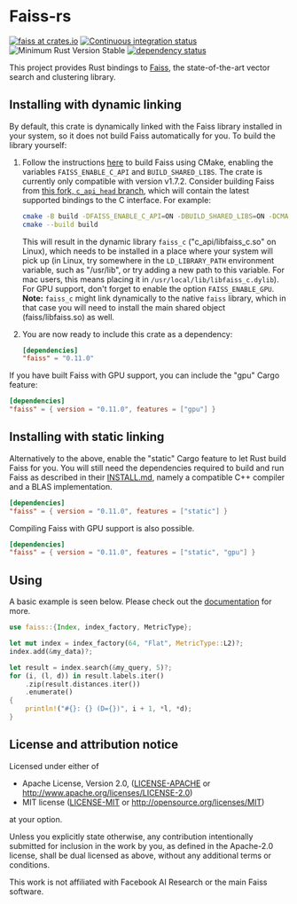 # Faiss-rs

[![faiss at crates.io](https://img.shields.io/crates/v/faiss.svg)](https://crates.io/crates/faiss)
[![Continuous integration status](https://github.com/Enet4/faiss-rs/actions/workflows/ci.yml/badge.svg?branch=master)](https://github.com/Enet4/faiss-rs/actions/workflows/ci.yml)
![Minimum Rust Version Stable](https://img.shields.io/badge/Minimum%20Rust%20Version-stable-green.svg)
[![dependency status](https://deps.rs/repo/github/Enet4/faiss-rs/status.svg)](https://deps.rs/repo/github/Enet4/faiss-rs)

This project provides Rust bindings to [Faiss](https://github.com/facebookresearch/faiss),
the state-of-the-art vector search and clustering library.

## Installing with dynamic linking

By default, this crate is dynamically linked with the Faiss library installed in your system,
so it does not build Faiss automatically for you.
To build the library yourself:

  1. Follow the instructions [here](https://github.com/Enet4/faiss/tree/c_api_head/INSTALL.md#step-1-invoking-cmake)
     to build Faiss using CMake,
     enabling the variables `FAISS_ENABLE_C_API` and `BUILD_SHARED_LIBS`.
     The crate is currently only compatible with version v1.7.2.
     Consider building Faiss from [this fork, `c_api_head` branch](https://github.com/Enet4/faiss/tree/c_api_head),
     which will contain the latest supported bindings to the C interface.
     For example:

     ```sh
     cmake -B build -DFAISS_ENABLE_C_API=ON -DBUILD_SHARED_LIBS=ON -DCMAKE_BUILD_TYPE=Release
     cmake --build build
     ```

     This will result in the dynamic library `faiss_c` ("c_api/libfaiss_c.so" on Linux),
     which needs to be installed in a place where your system will pick up
     (in Linux, try somewhere in the `LD_LIBRARY_PATH` environment variable, such as "/usr/lib",
     or try adding a new path to this variable. For mac users, this means placing it in `/usr/local/lib/libfaiss_c.dylib`).
     For GPU support, don't forget to enable the option `FAISS_ENABLE_GPU`.
     **Note:** `faiss_c` might link dynamically to the native `faiss` library,
     which in that case you will need to install the main shared object (faiss/libfaiss.so)
     as well.
  2. You are now ready to include this crate as a dependency:

     ```toml
     [dependencies]
     "faiss" = "0.11.0"
     ```

If you have built Faiss with GPU support, you can include the "gpu" Cargo feature:

```toml
[dependencies]
"faiss" = { version = "0.11.0", features = ["gpu"] }
```

## Installing with static linking

Alternatively to the above, enable the "static" Cargo feature to let Rust build Faiss for you.
You will still need the dependencies required to build and run Faiss
as described in their [INSTALL.md](https://github.com/Enet4/faiss/blob/c_api_head/INSTALL.md#building-from-source),
namely a compatible C++ compiler and a BLAS implementation.

```toml
[dependencies]
"faiss" = { version = "0.11.0", features = ["static"] }
```

Compiling Faiss with GPU support is also possible.

```toml
[dependencies]
"faiss" = { version = "0.11.0", features = ["static", "gpu"] }
```

## Using

A basic example is seen below. Please check out the [documentation](https://docs.rs/faiss) for more.

```rust
use faiss::{Index, index_factory, MetricType};

let mut index = index_factory(64, "Flat", MetricType::L2)?;
index.add(&my_data)?;

let result = index.search(&my_query, 5)?;
for (i, (l, d)) in result.labels.iter()
    .zip(result.distances.iter())
    .enumerate()
{
    println!("#{}: {} (D={})", i + 1, *l, *d);
}
```

## License and attribution notice

Licensed under either of

* Apache License, Version 2.0, ([LICENSE-APACHE](LICENSE-APACHE) or <http://www.apache.org/licenses/LICENSE-2.0>)
* MIT license ([LICENSE-MIT](LICENSE-MIT) or <http://opensource.org/licenses/MIT>)

at your option.

Unless you explicitly state otherwise, any contribution intentionally submitted
for inclusion in the work by you, as defined in the Apache-2.0 license, shall be dual licensed as above, without any
additional terms or conditions.

This work is not affiliated with Facebook AI Research or the main Faiss software.
